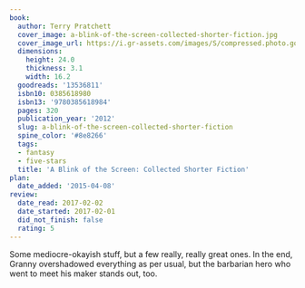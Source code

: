 ```yaml
---
book:
  author: Terry Pratchett
  cover_image: a-blink-of-the-screen-collected-shorter-fiction.jpg
  cover_image_url: https://i.gr-assets.com/images/S/compressed.photo.goodreads.com/books/1345767740l/13536811._SX98_.jpg
  dimensions:
    height: 24.0
    thickness: 3.1
    width: 16.2
  goodreads: '13536811'
  isbn10: 0385618980
  isbn13: '9780385618984'
  pages: 320
  publication_year: '2012'
  slug: a-blink-of-the-screen-collected-shorter-fiction
  spine_color: '#8e8266'
  tags:
  - fantasy
  - five-stars
  title: 'A Blink of the Screen: Collected Shorter Fiction'
plan:
  date_added: '2015-04-08'
review:
  date_read: 2017-02-02
  date_started: 2017-02-01
  did_not_finish: false
  rating: 5
---
```


Some mediocre-okayish stuff, but a few really, really great ones. In the end, Granny overshadowed everything as per usual, but the barbarian hero who went to meet his maker stands out, too.
